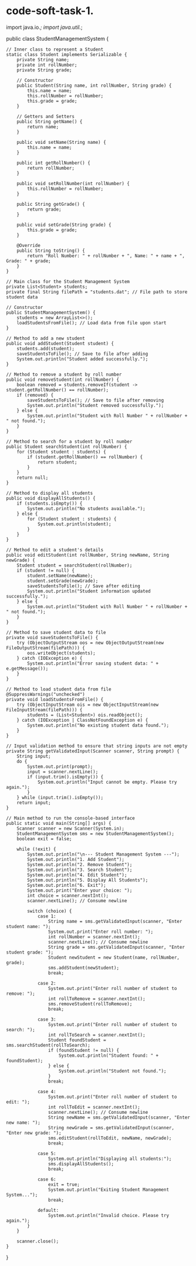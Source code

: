 # code-soft-task-1.
import java.io.*;
import java.util.*;

public class StudentManagementSystem {

    // Inner class to represent a Student
    static class Student implements Serializable {
        private String name;
        private int rollNumber;
        private String grade;

        // Constructor
        public Student(String name, int rollNumber, String grade) {
            this.name = name;
            this.rollNumber = rollNumber;
            this.grade = grade;
        }

        // Getters and Setters
        public String getName() {
            return name;
        }

        public void setName(String name) {
            this.name = name;
        }

        public int getRollNumber() {
            return rollNumber;
        }

        public void setRollNumber(int rollNumber) {
            this.rollNumber = rollNumber;
        }

        public String getGrade() {
            return grade;
        }

        public void setGrade(String grade) {
            this.grade = grade;
        }

        @Override
        public String toString() {
            return "Roll Number: " + rollNumber + ", Name: " + name + ", Grade: " + grade;
        }
    }

    // Main class for the Student Management System
    private List<Student> students;
    private final String filePath = "students.dat"; // File path to store student data

    // Constructor
    public StudentManagementSystem() {
        students = new ArrayList<>();
        loadStudentsFromFile(); // Load data from file upon start
    }

    // Method to add a new student
    public void addStudent(Student student) {
        students.add(student);
        saveStudentsToFile(); // Save to file after adding
        System.out.println("Student added successfully.");
    }

    // Method to remove a student by roll number
    public void removeStudent(int rollNumber) {
        boolean removed = students.removeIf(student -> student.getRollNumber() == rollNumber);
        if (removed) {
            saveStudentsToFile(); // Save to file after removing
            System.out.println("Student removed successfully.");
        } else {
            System.out.println("Student with Roll Number " + rollNumber + " not found.");
        }
    }

    // Method to search for a student by roll number
    public Student searchStudent(int rollNumber) {
        for (Student student : students) {
            if (student.getRollNumber() == rollNumber) {
                return student;
            }
        }
        return null;
    }

    // Method to display all students
    public void displayAllStudents() {
        if (students.isEmpty()) {
            System.out.println("No students available.");
        } else {
            for (Student student : students) {
                System.out.println(student);
            }
        }
    }

    // Method to edit a student's details
    public void editStudent(int rollNumber, String newName, String newGrade) {
        Student student = searchStudent(rollNumber);
        if (student != null) {
            student.setName(newName);
            student.setGrade(newGrade);
            saveStudentsToFile(); // Save after editing
            System.out.println("Student information updated successfully.");
        } else {
            System.out.println("Student with Roll Number " + rollNumber + " not found.");
        }
    }

    // Method to save student data to file
    private void saveStudentsToFile() {
        try (ObjectOutputStream oos = new ObjectOutputStream(new FileOutputStream(filePath))) {
            oos.writeObject(students);
        } catch (IOException e) {
            System.out.println("Error saving student data: " + e.getMessage());
        }
    }

    // Method to load student data from file
    @SuppressWarnings("unchecked")
    private void loadStudentsFromFile() {
        try (ObjectInputStream ois = new ObjectInputStream(new FileInputStream(filePath))) {
            students = (List<Student>) ois.readObject();
        } catch (IOException | ClassNotFoundException e) {
            System.out.println("No existing student data found.");
        }
    }

    // Input validation method to ensure that string inputs are not empty
    private String getValidatedInput(Scanner scanner, String prompt) {
        String input;
        do {
            System.out.print(prompt);
            input = scanner.nextLine();
            if (input.trim().isEmpty()) {
                System.out.println("Input cannot be empty. Please try again.");
            }
        } while (input.trim().isEmpty());
        return input;
    }

    // Main method to run the console-based interface
    public static void main(String[] args) {
        Scanner scanner = new Scanner(System.in);
        StudentManagementSystem sms = new StudentManagementSystem();
        boolean exit = false;

        while (!exit) {
            System.out.println("\n--- Student Management System ---");
            System.out.println("1. Add Student");
            System.out.println("2. Remove Student");
            System.out.println("3. Search Student");
            System.out.println("4. Edit Student");
            System.out.println("5. Display All Students");
            System.out.println("6. Exit");
            System.out.print("Enter your choice: ");
            int choice = scanner.nextInt();
            scanner.nextLine(); // Consume newline

            switch (choice) {
                case 1:
                    String name = sms.getValidatedInput(scanner, "Enter student name: ");
                    System.out.print("Enter roll number: ");
                    int rollNumber = scanner.nextInt();
                    scanner.nextLine(); // Consume newline
                    String grade = sms.getValidatedInput(scanner, "Enter student grade: ");
                    Student newStudent = new Student(name, rollNumber, grade);
                    sms.addStudent(newStudent);
                    break;

                case 2:
                    System.out.print("Enter roll number of student to remove: ");
                    int rollToRemove = scanner.nextInt();
                    sms.removeStudent(rollToRemove);
                    break;

                case 3:
                    System.out.print("Enter roll number of student to search: ");
                    int rollToSearch = scanner.nextInt();
                    Student foundStudent = sms.searchStudent(rollToSearch);
                    if (foundStudent != null) {
                        System.out.println("Student found: " + foundStudent);
                    } else {
                        System.out.println("Student not found.");
                    }
                    break;

                case 4:
                    System.out.print("Enter roll number of student to edit: ");
                    int rollToEdit = scanner.nextInt();
                    scanner.nextLine(); // Consume newline
                    String newName = sms.getValidatedInput(scanner, "Enter new name: ");
                    String newGrade = sms.getValidatedInput(scanner, "Enter new grade: ");
                    sms.editStudent(rollToEdit, newName, newGrade);
                    break;

                case 5:
                    System.out.println("Displaying all students:");
                    sms.displayAllStudents();
                    break;

                case 6:
                    exit = true;
                    System.out.println("Exiting Student Management System...");
                    break;

                default:
                    System.out.println("Invalid choice. Please try again.");
            }
        }

        scanner.close();
    }
}

